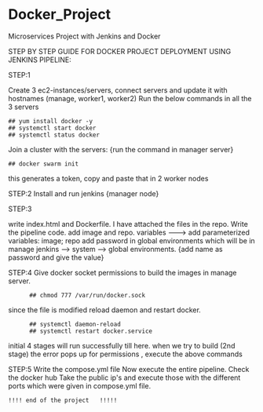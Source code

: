 # Docker_Project
Microservices Project with Jenkins and Docker


STEP BY STEP GUIDE FOR DOCKER PROJECT DEPLOYMENT USING JENKINS PIPELINE:

STEP:1 

Create 3 ec2-instances/servers, connect servers and update it with hostnames (manage, worker1, worker2)
Run the below commands in all the 3 servers 

    ## yum install docker -y
    ## systemctl start docker
    ## systemctl status docker

Join a cluster with the servers: {run the command in manager server}

    ## docker swarm init   
    
this generates a token, copy and paste that in 2 worker nodes

STEP:2 
 Install and run jenkins {manager node}

STEP:3 

write index.html and Dockerfile. I have attached the files in the repo.
 Write the pipeline code.
  add image and repo. variables   ---> add parameterized variables: image; repo
  add password in global environments which will be in manage jenkins --> system --> global environments. {add name as password and give the value}


  STEP:4 
  Give docker socket permissions to build the images in manage server.
  
          ## chmod 777 /var/run/docker.sock
   since the file is modified reload daemon and restart docker.
   
          ## systemctl daemon-reload
          ## systemctl restart docker.service
          
 initial 4 stages will run successfully till here. 
 when we try to build (2nd stage) the error pops up for permissions , execute the above commands


STEP:5 
 Write the compose.yml file
    Now execute the entire pipeline.
    Check the docker hub
    Take the public ip's and execute those with the different ports which were given in compose.yml file.


    !!!! end of the project   !!!!!
    
  
